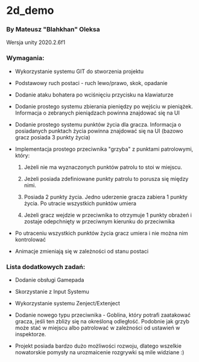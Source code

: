 # 2d_demo
### By Mateusz "Blahkhan" Oleksa

Wersja unity 2020.2.6f1

### Wymagania: 

- Wykorzystanie systemu GIT do stworzenia projektu

- Podstawowy ruch postaci - ruch lewo/prawo, skok, opadanie 

- Dodanie ataku bohatera po wciśnięciu przycisku na klawiaturze 

- Dodanie prostego systemu zbierania pieniędzy po wejściu w pieniążek. Informacja o zebranych pieniądzach powinna znajdować się na UI 

- Dodanie prostego systemu punktów życia dla gracza. Informacja o posiadanych punktach życia powinna znajdować się na UI (bazowo gracz posiada 3 punkty życia) 

- Implementacja prostego przeciwnika "grzyba" z punktami patrolowymi, który:  

    1) Jeżeli nie ma wyznaczonych punktów patrolu to stoi w miejscu.  

    2) Jeżeli posiada zdefiniowane punkty patrolu to porusza się między nimi. 

    3) Posiada 2 punkty życia. Jedno uderzenie gracza zabiera 1 punkty życia. Po utracie wszystkich punktów umiera 

    4) Jeżeli gracz wejdzie w przeciwnika to otrzymuje 1 punkty obrażeń i zostaje odepchnięty w przeciwnym kierunku do przeciwnika

- Po utraceniu wszystkich punktów życia gracz umiera i nie można nim kontrolować 

- Animacje zmieniają się w zależności od stanu postaci 


### Lista dodatkowych zadań: 

- Dodanie obsługi Gamepada 

- Skorzystanie z Input Systemu

- Wykorzystanie systemu Zenject/Extenject

- Dodanie nowego typu przeciwnika - Goblina, który potrafi zaatakować gracza, jeśli ten zbliży się na określoną odległość. Podobnie jak grzyb może stać w miejscu albo patrolować w zależności od ustawień w inspektorze. 

- Projekt posiada bardzo dużo możliwości rozwoju, dlatego wszelkie nowatorskie pomysły na urozmaicenie rozgrywki są mile widziane :) 